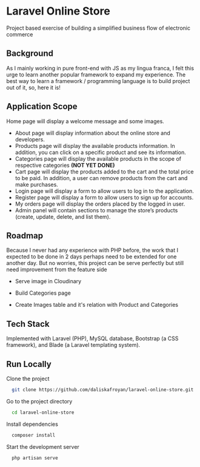 
# Laravel Online Store

Project based exercise of building a simplified business flow of electronic commerce

## Background


As I mainly working in pure front-end with JS as my lingua franca, I felt this urge to learn another popular framework to expand my experience. The best way to learn a framework / programming language is to build project out of it, so, here it is!
## Application Scope

Home page will display a welcome message and some images.
- About page will display information about the online store and developers.
- Products page will display the available products information. In addition, you can click on a specific product
and see its information.
- Categories page will display the available products in the scope of respective categories **(NOT YET DONE)**
- Cart page will display the products added to the cart and the total price to be paid. In addition, a user can
remove products from the cart and make purchases.
- Login page will display a form to allow users to log in to the application.
- Register page will display a form to allow users to sign up for accounts.
- My orders page will display the orders placed by the logged in user.
- Admin panel will contain sections to manage the store’s products (create, update, delete, and list them).


## Roadmap
Because I never had any experience with PHP before, the work that I expected to be done in 2 days perhaps need to be extended for one another day. But no worries, this project can be serve perfectly but still need improvement from the feature side

- Serve image in Cloudinary

- Build Categories page

- Create Images table and it's relation with Product and Categories


## Tech Stack

Implemented with Laravel (PHP), MySQL database, Bootstrap (a CSS framework), and
Blade (a Laravel templating system). 



## Run Locally

Clone the project

```bash
  git clone https://github.com/daliskafroyan/laravel-online-store.git
```

Go to the project directory

```bash
  cd laravel-online-store
```

Install dependencies

```bash
  composer install
```

Start the development server

```bash
  php artisan serve
```
